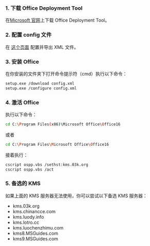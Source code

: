 ### 1. 下载 Office Deployment Tool
在[Microsoft 官网](https://www.microsoft.com/en-us/download/details.aspx?id=49117)上下载 Office Deployment Tool。

### 2. 配置 config 文件
在 [这个页面](https://config.office.com/deploymentsettings) 配置并导出 XML 文件。

### 3. 安装 Office
在你安装的文件夹下打开命令提示符（cmd）执行以下命令：

```bash
setup.exe /download config.xml
setup.exe /configure config.xml
```

### 4. 激活 Office
执行以下命令：

```bash
cd C:\Program Files(x86)\Microsoft Office\Office16 
```

或者

```bash
cd C:\Program Files\Microsoft Office\Office16
```

接着执行：

```bash
cscript ospp.vbs /sethst:kms.03k.org 
cscript ospp.vbs /act
```

### 5. 备选的 KMS
如果上面的 KMS 服务器无法使用，你可以尝试以下备选 KMS 服务器：
- kms.03k.org
- kms.chinancce.com
- kms.luody.info
- kms.lotro.cc
- kms.luochenzhimu.com
- kms8.MSGuides.com
- kms9.MSGuides.com

